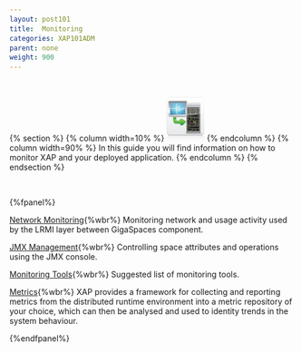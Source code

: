 ```yaml
---
layout: post101
title:  Monitoring
categories: XAP101ADM
parent: none
weight: 900
---
```


<br>

{% section %}
 {% column width=10% %}
 ![counter-logo.jpg](/attachment_files/subject/monitoring.png)
 {% endcolumn %}
 {% column width=90% %}
 In this guide you will find information on how to monitor XAP and your deployed application.
 {% endcolumn %}
 {% endsection %}

<br>

{%fpanel%}

[Network Monitoring](./monitoring-network-activity.html){%wbr%}
Monitoring network and usage activity used by the LRMI layer between GigaSpaces component.


[JMX Management](./space-jmx-management.html){%wbr%}
Controlling space attributes and operations using the JMX console.


[Monitoring Tools](./suggested-monitoring-tools.html){%wbr%}
Suggested list of monitoring tools.

[Metrics](./metrics-overview.html){%wbr%}
XAP provides a framework for collecting and reporting metrics from the distributed runtime environment into a metric repository of your choice, which can then be analysed and used to identity trends in the system behaviour.

{%endfpanel%}


